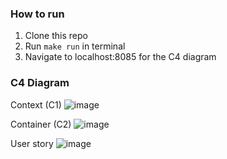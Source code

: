 ### How to run

1. Clone this repo
2. Run `make run` in terminal
3. Navigate to localhost:8085 for the C4 diagram

### C4 Diagram
Context (C1)
![image](https://github.com/user-attachments/assets/c3fd0c4f-a46d-47a2-a469-a57ee0342a49)

Container (C2)
![image](https://github.com/user-attachments/assets/71499f52-b589-4162-a7a2-81a99dc57e4f)

User story
![image](https://github.com/user-attachments/assets/e5ce5cda-c2fe-404c-b4be-f7403b063f90)
